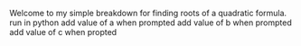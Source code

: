 Welcome to my simple breakdown for finding roots of a quadratic formula.
run in python
add value of a when prompted
add value of b when prompted
add value of c when propted
